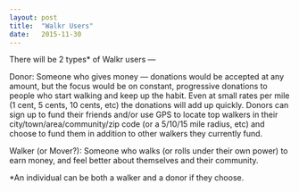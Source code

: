 ```yaml
---
layout: post
title:  "Walkr Users"
date:   2015-11-30
---
```

There will be 2 types* of Walkr users —
   
Donor: Someone who gives money — donations would be accepted at any amount, but the focus would be on constant, progressive donations to people who start walking and keep up the habit. Even at small rates per mile (1 cent, 5 cents, 10 cents, etc) the donations will add up quickly. Donors can sign up to fund their friends and/or use GPS to locate top walkers in their city/town/area/community/zip code (or a 5/10/15 mile radius, etc) and choose to fund them in addition to other walkers they currently fund.

Walker (or Mover?): Someone who walks (or rolls under their own power) to earn money, and feel better about themselves and their community.

*An individual can be both a walker and a donor if they choose.
